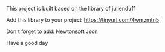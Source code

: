 This project is built based on the library of juliendu11

Add this library to your project: https://tinyurl.com/4wmzmtn5

Don't forget to add: Newtonsoft.Json

Have a good day
